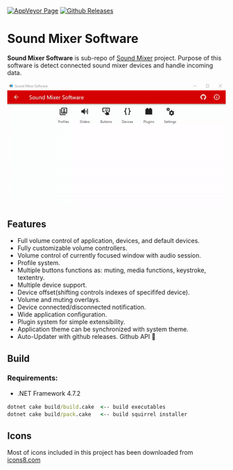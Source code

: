 [![AppVeyor Page](https://img.shields.io/appveyor/build/Krystian20857/soundmixersoftware?style=for-the-badge&logo=appveyor)](https://ci.appveyor.com/project/Krystian20857/soundmixersoftware)
[![Github Releases](https://img.shields.io/github/v/release/Krystian20857/SoundMixerSoftware?style=for-the-badge)](http://github.com/Krystian20857/SoundMixerSoftware/releases/)

# Sound Mixer Software
**Sound Mixer Software** is sub-repo of [Sound Mixer](https://github.com/Krystian20857/SoundMixer) project. Purpose of this software is detect connected sound mixer devices and handle incoming data.

<p align="center">
  <img width="600" src="github/images/showcase.gif">
</p>

## Features
* Full volume control of application, devices, and default devices.
* Fully customizable volume controllers.
* Volume control of currently focused window with audio session.
* Profile system.
* Multiple buttons functions as: muting, media functions, keystroke, textentry.
* Multiple device support.
* Device offset(shifting controls indexes of specififed device).
* Volume and muting overlays.
* Device connected/disconnected notification.
* Wide application configuration.
* Plugin system for simple extensibility.
* Application theme can be synchronized with system theme.
* Auto-Updater with github releases. Github API 🙏

## Build
### Requirements:
  * .NET Framework 4.7.2
```cmd
dotnet cake build/build.cake  <-- build executables
dotnet cake build/pack.cake   <-- build squirrel installer
```

## Icons
Most of icons included in this project has been downloaded from [icons8.com](https://icons8.com)
